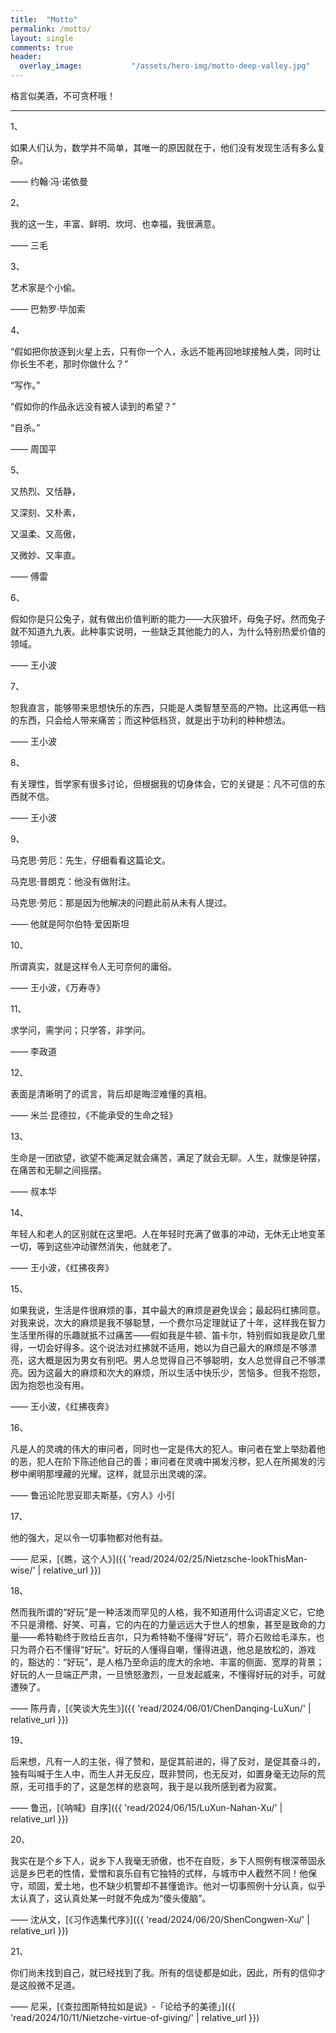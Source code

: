 ```yaml
---
title:  "Motto"
permalink: /motto/
layout: single
comments: true
header:
  overlay_image:           "/assets/hero-img/motto-deep-valley.jpg"
---
```


格言似美酒，不可贪杯哦！

---

1、

如果人们认为，数学并不简单，其唯一的原因就在于，他们没有发现生活有多么复杂。

—— 约翰·冯·诺依曼

2、

我的这一生，丰富、鲜明、坎坷、也幸福，我很满意。

—— 三毛

3、

艺术家是个小偷。

—— 巴勃罗·毕加索

4、

“假如把你放逐到火星上去，只有你一个人，永远不能再回地球接触人类，同时让你长生不老，那时你做什么？”

“写作。”

“假如你的作品永远没有被人读到的希望？”

“自杀。”

—— 周国平

5、

又热烈、又恬静，

又深刻、又朴素，

又温柔、又高傲，

又微妙、又率直。

—— 傅雷

6、

假如你是只公兔子，就有做出价值判断的能力——大灰狼坏，母兔子好。然而兔子就不知道九九表。此种事实说明，一些缺乏其他能力的人，为什么特别热爱价值的领域。

—— 王小波

7、

恕我直言，能够带来思想快乐的东西，只能是人类智慧至高的产物。比这再低一档的东西，只会给人带来痛苦；而这种低档货，就是出于功利的种种想法。

—— 王小波

8、

有关理性，哲学家有很多讨论，但根据我的切身体会，它的关键是：凡不可信的东西就不信。

—— 王小波

9、

马克思·劳厄：先生，仔细看看这篇论文。

马克思·普朗克：他没有做附注。

马克思·劳厄：那是因为他解决的问题此前从未有人提过。

—— 他就是阿尔伯特·爱因斯坦

10、

所谓真实，就是这样令人无可奈何的庸俗。

—— 王小波，《万寿寺》

11、

求学问，需学问；只学答，非学问。

—— 李政道

12、

表面是清晰明了的谎言，背后却是晦涩难懂的真相。

—— 米兰·昆德拉，《不能承受的生命之轻》

13、

生命是一团欲望，欲望不能满足就会痛苦，满足了就会无聊。人生，就像是钟摆，在痛苦和无聊之间摇摆。

—— 叔本华

14、

年轻人和老人的区别就在这里吧。人在年轻时充满了做事的冲动，无休无止地变革一切，等到这些冲动骤然消失，他就老了。

—— 王小波，《红拂夜奔》

15、

如果我说，生活是件很麻烦的事，其中最大的麻烦是避免误会；最起码红拂同意。对我来说，次大的麻烦是我不够聪慧，一个费尔马定理就证了十年，这样我在智力生活里所得的乐趣就抵不过痛苦——假如我是牛顿、笛卡尔，特别假如我是欧几里得，一切会好得多。这个说法对红拂就不适用，她以为自己最大的麻烦是不够漂亮，这大概是因为男女有别吧。男人总觉得自己不够聪明，女人总觉得自己不够漂亮。因为这最大的麻烦和次大的麻烦，所以生活中快乐少，苦恼多。但我不抱怨，因为抱怨也没有用。

—— 王小波，《红拂夜奔》

16、

凡是人的灵魂的伟大的审问者，同时也一定是伟大的犯人。审问者在堂上举劾着他的恶，犯人在阶下陈述他自己的善；审问者在灵魂中揭发污秽，犯人在所揭发的污秽中阐明那埋藏的光耀。这样，就显示出灵魂的深。 

—— 鲁迅论陀思妥耶夫斯基，《穷人》小引

17、

他的强大，足以令一切事物都对他有益。

—— 尼采，[《瞧，这个人》]({{ 'read/2024/02/25/Nietzsche-lookThisMan-wise/' | relative_url }})

18、

然而我所谓的“好玩”是一种活泼而罕见的人格，我不知道用什么词语定义它，它绝不只是滑稽、好笑、可喜，它的内在的力量远远大于世人的想象，甚至是致命的力量——希特勒终于败给丘吉尔，只为希特勒不懂得“好玩”，蒋介石败给毛泽东，也只为蒋介石不懂得“好玩”。好玩的人懂得自嘲，懂得进退，他总是放松的，游戏的，豁达的：“好玩”，是人格乃至命运的庞大的余地、丰富的侧面、宽厚的背景；好玩的人一旦端正严肃，一旦愤怒激烈，一旦发起威来，不懂得好玩的对手，可就遭殃了。

—— 陈丹青，[《笑谈大先生》]({{ 'read/2024/06/01/ChenDanqing-LuXun/' | relative_url }})

19、

后来想，凡有一人的主张，得了赞和，是促其前进的，得了反对，是促其奋斗的，独有叫喊于生人中，而生人并无反应，既非赞同，也无反对，如置身毫无边际的荒原，无可措手的了，这是怎样的悲哀呵，我于是以我所感到者为寂寞。

—— 鲁迅，[《呐喊》自序]({{ 'read/2024/06/15/LuXun-Nahan-Xu/' | relative_url }})

20、

我实在是个乡下人，说乡下人我毫无骄傲，也不在自贬，乡下人照例有根深蒂固永远是乡巴老的性情，爱憎和哀乐自有它独特的式样，与城市中人截然不同！他保守，顽固，爱土地，也不缺少机警却不甚懂诡诈。他对一切事照例十分认真，似乎太认真了，这认真处某一时就不免成为“傻头傻脑”。

—— 沈从文，[《习作选集代序》]({{ 'read/2024/06/20/ShenCongwen-Xu/' | relative_url }})

21、

你们尚未找到自己，就已经找到了我。所有的信徒都是如此，因此，所有的信仰才是这般微不足道。

—— 尼采，[《查拉图斯特拉如是说》-「论给予的美德」]({{ 'read/2024/10/11/Nietzche-virtue-of-giving/' | relative_url }})

